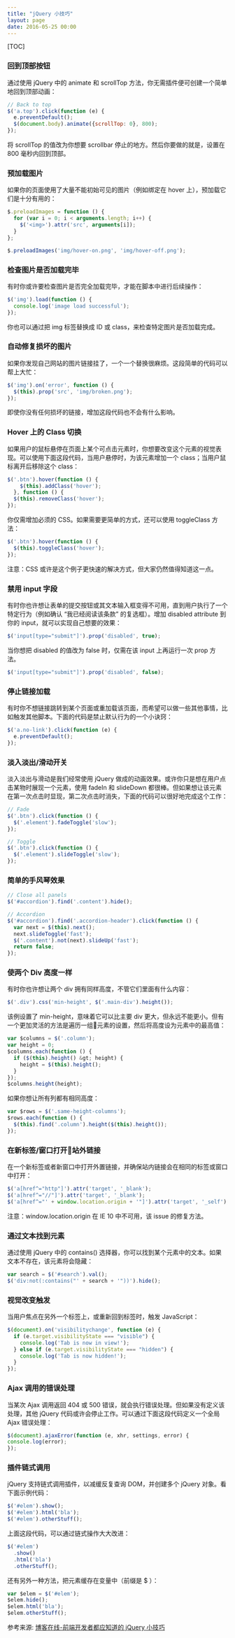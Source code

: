 ```yaml
---
title: "jQuery 小技巧"
layout: page
date: 2016-05-25 00:00
---
```


[TOC]

### 回到顶部按钮
通过使用 jQuery 中的 animate 和 scrollTop 方法，你无需插件便可创建一个简单地回到顶部动画：
```javascript
// Back to top
$('a.top').click(function (e) {
  e.preventDefault();
  $(document.body).animate({scrollTop: 0}, 800);
});
```
将 scrollTop 的值改为你想要 scrollbar 停止的地方。然后你要做的就是，设置在 800 毫秒内回到顶部。

### 预加载图片
如果你的页面使用了大量不能初始可见的图片（例如绑定在 hover 上），预加载它们是十分有用的：

```javascript
$.preloadImages = function () {
  for (var i = 0; i < arguments.length; i++) {
    $('<img>').attr('src', arguments[i]);
  }
};

$.preloadImages('img/hover-on.png', 'img/hover-off.png');
```

### 检查图片是否加载完毕
有时你或许要检查图片是否完全加载完毕，才能在脚本中进行后续操作：
```javascript
$('img').load(function () {
  console.log('image load successful');
});
```
你也可以通过把 img 标签替换成 ID 或 class，来检查特定图片是否加载完成。

### 自动修复损坏的图片
如果你发现自己网站的图片链接挂了，一个一个替换很麻烦。这段简单的代码可以帮上大忙：

```javascript
$('img').on('error', function () {
  $(this).prop('src', 'img/broken.png');
});
```
即使你没有任何损坏的链接，增加这段代码也不会有什么影响。

### Hover 上的 Class 切换
如果用户的鼠标悬停在页面上某个可点击元素时，你想要改变这个元素的视觉表现。可以使用下面这段代码，当用户悬停时，为该元素增加一个 class；当用户鼠标离开后移除这个 class：
```javascript
$('.btn').hover(function () {
    $(this).addClass('hover');
  }, function () {
  $(this).removeClass('hover');
});
```
你仅需增加必须的 CSS。如果需要更简单的方式，还可以使用 toggleClass 方法：
```javascript
$('.btn').hover(function () {
  $(this).toggleClass('hover');
});
```
注意：CSS 或许是这个例子更快速的解决方式，但大家仍然值得知道这一点。

### 禁用 input 字段
有时你也许想让表单的提交按钮或其文本输入框变得不可用，直到用户执行了一个特定行为（例如确认 “我已经阅读该条款” 的复选框）。增加 disabled attribute 到你的 input，就可以实现自己想要的效果：
```javascript
$('input[type="submit"]').prop('disabled', true);
```
当你想把 disabled 的值改为 false 时，仅需在该 input 上再运行一次 prop 方法。
```javascript
$('input[type="submit"]').prop('disabled', false);
```

### 停止链接加载
有时你不想链接跳转到某个页面或重加载该页面，而希望可以做一些其他事情，比如触发其他脚本。下面的代码是禁止默认行为的一个小诀窍：
```javascript
$('a.no-link').click(function (e) {
  e.preventDefault();
});
```

### 淡入淡出/滑动开关
淡入淡出与滑动是我们经常使用 jQuery 做成的动画效果。或许你只是想在用户点击某物时展现一个元素，使用 fadeIn 和 slideDown 都很棒。但如果想让该元素在第一次点击时显现，第二次点击时消失，下面的代码可以很好地完成这个工作：

```javascript
// Fade
$('.btn').click(function () {
  $('.element').fadeToggle('slow');
});

// Toggle
$('.btn').click(function () {
  $('.element').slideToggle('slow');
});

```

### 简单的手风琴效果
```javascript
// Close all panels
$('#accordion').find('.content').hide();

// Accordion
$('#accordion').find('.accordion-header').click(function () {
  var next = $(this).next();
  next.slideToggle('fast');
  $('.content').not(next).slideUp('fast');
  return false;
});
```

### 使两个 Div 高度一样
有时你也许想让两个 div 拥有同样高度，不管它们里面有什么内容：
```javascript
$('.div').css('min-height', $('.main-div').height());
```
该例设置了 min-height，意味着它可以比主要 div 更大，但永远不能更小。但有一个更加灵活的方法是遍历一组元素的设置，然后将高度设为元素中的最高值：
```javascript
var $columns = $('.column');
var height = 0;
$columns.each(function () {
  if ($(this).height() &gt; height) {
    height = $(this).height();
  }
});
$columns.height(height);
```
如果你想让所有列都有相同高度：
```javascript
var $rows = $('.same-height-columns');
$rows.each(function () {
  $(this).find('.column').height($(this).height());
});
```

### 在新标签/窗口打开站外链接
在一个新标签或者新窗口中打开外置链接，并确保站内链接会在相同的标签或窗口中打开：

```javascript
$('a[href^="http"]').attr('target', '_blank');
$('a[href^="//"]').attr('target', '_blank');
$('a[href^="' + window.location.origin + '"]').attr('target', '_self');
```

注意：window.location.origin 在 IE 10 中不可用，该 issue 的修复方法。

### 通过文本找到元素
通过使用 jQuery 中的 contains() 选择器，你可以找到某个元素中的文本。如果文本不存在，该元素将会隐藏：
```javascript
var search = $('#search').val();
$('div:not(:contains("' + search + '"))').hide();
```

### 视觉改变触发
当用户焦点在另外一个标签上，或重新回到标签时，触发 JavaScript：
```javascript
$(document).on('visibilitychange', function (e) {
  if (e.target.visibilityState === "visible") {
    console.log('Tab is now in view!');
  } else if (e.target.visibilityState === "hidden") {
    console.log('Tab is now hidden!');
  }
});
```

### Ajax 调用的错误处理
当某次 Ajax 调用返回 404 或 500 错误，就会执行错误处理。但如果没有定义该处理，其他 jQuery 代码或许会停止工作。可以通过下面这段代码定义一个全局 Ajax 错误处理：

```javascript
$(document).ajaxError(function (e, xhr, settings, error) {
console.log(error);
});
```

### 插件链式调用
jQuery 支持链式调用插件，以减缓反复查询 DOM，并创建多个 jQuery 对象。看下面示例代码：
```javascript
$('#elem').show();
$('#elem').html('bla');
$('#elem').otherStuff();
```

上面这段代码，可以通过链式操作大大改进：
```javascript
$('#elem')
  .show()
  .html('bla')
  .otherStuff();
```
还有另外一种方法，把元素缓存在变量中（前缀是  $ ）：
```javascript
var $elem = $('#elem');
$elem.hide();
$elem.html('bla');
$elem.otherStuff();
```



参考来源: [博客在线-前端开发者都应知道的 jQuery 小技巧](http://web.jobbole.com/84028/)
